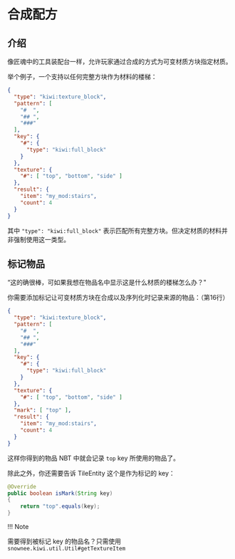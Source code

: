 # 合成配方

## 介绍

像匠魂中的工具装配台一样，允许玩家通过合成的方式为可变材质方块指定材质。

举个例子，一个支持以任何完整方块作为材料的楼梯：

```json
{
  "type": "kiwi:texture_block",
  "pattern": [
    "#  ",
    "## ",
    "###"
  ],
  "key": {
    "#": {
      "type": "kiwi:full_block"
    }
  },
  "texture": {
    "#": [ "top", "bottom", "side" ]
  },
  "result": {
    "item": "my_mod:stairs",
    "count": 4
  }
}
```

其中 `"type": "kiwi:full_block"` 表示匹配所有完整方块。但决定材质的材料并非强制使用这一类型。

## 标记物品

“这的确很棒，可如果我想在物品名中显示这是什么材质的楼梯怎么办？"

你需要添加标记让可变材质方块在合成以及序列化时记录来源的物品：（第16行）

```json
{
  "type": "kiwi:texture_block",
  "pattern": [
    "#  ",
    "## ",
    "###"
  ],
  "key": {
    "#": {
      "type": "kiwi:full_block"
    }
  },
  "texture": {
    "#": [ "top", "bottom", "side" ]
  },
  "mark": [ "top" ],
  "result": {
    "item": "my_mod:stairs",
    "count": 4
  }
}
```

这样你得到的物品 NBT 中就会记录 `top` key 所使用的物品了。

除此之外，你还需要告诉 TileEntity 这个是作为标记的 key：

```java
@Override
public boolean isMark(String key)
{
    return "top".equals(key);
}
```

!!! Note

  需要得到被标记 key 的物品名？只需使用 `snownee.kiwi.util.Util#getTextureItem`
